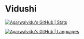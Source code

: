 # Vidushi
[![Agarwalvidu's GitHub | Stats](https://stats.quine.sh/Agarwalvidu/github?theme=dark)](https://quine.sh?utm_source=widgets&utm_campaign=Agarwalvidu)

[![Agarwalvidu's GitHub | Languages](https://stats.quine.sh/Agarwalvidu/languages-over-time?theme=dark)](https://quine.sh?utm_source=widgets&utm_campaign=Agarwalvidu)
